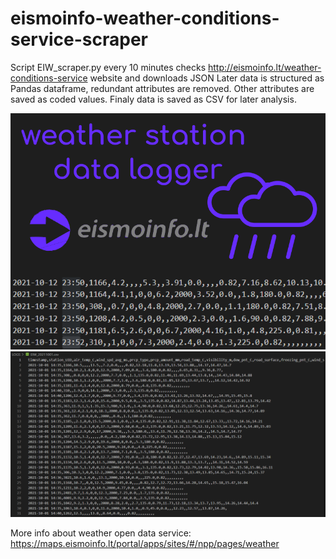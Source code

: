 # eismoinfo-weather-conditions-service-scraper
 Script EIW_scraper.py every 10 minutes checks http://eismoinfo.lt/weather-conditions-service website and downloads JSON 
 Later data is structured as Pandas dataframe, redundant attributes are removed. Other attributes are saved as coded values. 
 Finaly data is saved as CSV for later analysis.

<img src="/images/thumbnail.PNG" width="600"/>
<img src="/images/datasample.PNG" width="600"/>

More info about weather open data service: https://maps.eismoinfo.lt/portal/apps/sites/#/npp/pages/weather
